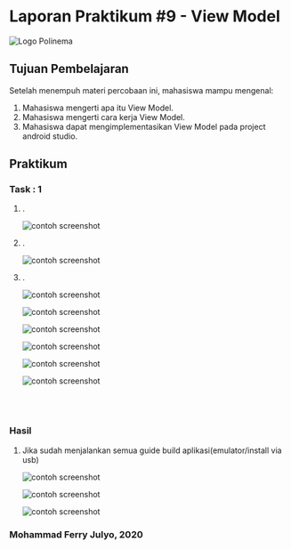 # Laporan Praktikum #9 - View Model


![Logo Polinema](img/polinema.png)<br>


## Tujuan Pembelajaran

Setelah menempuh materi percobaan ini, mahasiswa mampu mengenal:
1. Mahasiswa mengerti apa itu View Model.
2. Mahasiswa mengerti cara kerja View Model.
3. Mahasiswa dapat mengimplementasikan View Model pada project android studio.

## Praktikum

### Task : 1 

1. .<br>
   
   ![contoh screenshot](img/Step1/1.png)<br>

2. .

   ![contoh screenshot](img/Step1/2.png)<br>

3. .  

   ![contoh screenshot](img/Step1/3.png)<br>

   ![contoh screenshot](img/Step1/4.png)<br>

   ![contoh screenshot](img/Step1/5.png)<br>

   ![contoh screenshot](img/Step1/6.png)<br>

   ![contoh screenshot](img/Step1/7.png)<br>

   ![contoh screenshot](img/Tantangan/1.png)<br>


				
<br><br>
### Hasil

1. Jika sudah menjalankan semua guide build aplikasi(emulator/install via usb)

   ![contoh screenshot](img/Hasil/1.png)<br>

   ![contoh screenshot](img/Hasil/2.png)<br>

   ![contoh screenshot](img/Hasil/3.png)<br>
   

   
   

### Mohammad Ferry Julyo, 2020